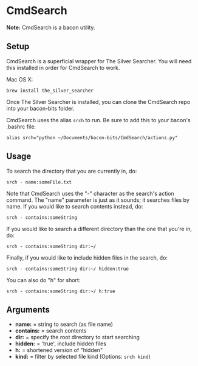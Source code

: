 # CmdSearch #

__Note:__ CmdSearch is a bacon utility.

## Setup ##

CmdSearch is a superficial wrapper for The Silver Searcher.  You will need this installed in order for CmdSearch to work.

Mac OS X:

```
brew install the_silver_searcher
```

Once The Silver Searcher is installed, you can clone the CmdSearch repo into your bacon-bits folder.

CmdSearch uses the alias `srch` to run.  Be sure to add this to your bacon's .bashrc file:

```
alias srch="python ~/Documents/bacon-bits/CmdSearch/actions.py"
```

## Usage ##

To search the directory that you are currently in, do:

```
srch - name:someFile.txt
```

Note that CmdSearch uses the "-" character as the search's action command.  The "name" parameter is just as it sounds; it searches files by name.  If you would like to search contents instead, do:

```
srch - contains:someString
```

If you would like to search a different directory than the one that you're in, do:

```
srch - contains:someString dir:~/
```

Finally, if you would like to include hidden files in the search, do:

```
srch - contains:someString dir:~/ hidden:true
```

You can also do "h" for short:

```
srch - contains:someString dir:~/ h:true
```

## Arguments ##

- __name:__ = string to search (as file name)
- __contains:__ = search contents
- __dir:__ = specify the root directory to start searching
- __hidden:__ = 'true', include hidden files
- __h:__ = shortened version of "hidden"
- __kind:__ = filter by selected file kind (Options: `srch kind`)




